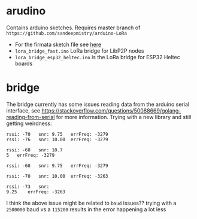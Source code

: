 # arudino

Contains arduino sketches. Requires master branch of `https://github.com/sandeepmistry/arduino-LoRa`

* For the firmata sketch file see [here](https://gist.github.com/bonedaddy/3c1bf4ff93e4b72372ac2806a24b203d)
* `lora_bridge_fast.ino` LoRa bridge for LibP2P nodes
* `lora_bridge_esp32_heltec.ino` is the LoRa bridge for ESP32 Heltec boards

# bridge

The bridge currently has some issues reading data from the arduino serial interface, see https://stackoverflow.com/questions/50088669/golang-reading-from-serial for more information.
Trying with a new library and still getting weirdness:

```
rssi: -70	snr: 9.75	errFreq: -3279
rssi: -76	snr: 10.00	errFreq: -3279

rssi: -68	snr: 10.7
5	errFreq: -3279

rssi: -68	snr: 9.75	errFreq: -3279

rssi: -70	snr: 10.00	errFreq: -3263

rssi: -73	snr: 
9.25	errFreq: -3263
```

I think the above issue might be related to `baud` issues?? trying with a `2500000` baud vs a `115200` results in the error happening a lot less